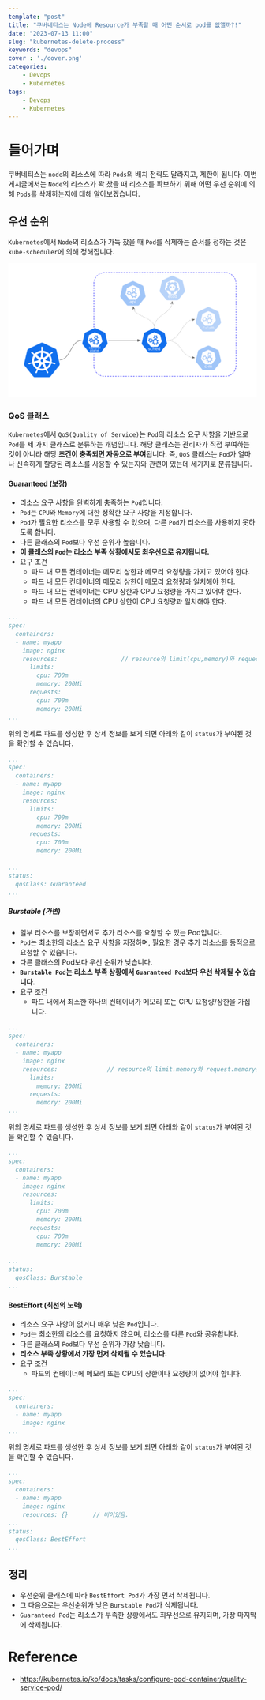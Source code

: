 ```yaml
---
template: "post"
title: "쿠버네티스는 Node에 Resource가 부족할 때 어떤 순서로 pod를 없앨까?!"
date: "2023-07-13 11:00"
slug: "kubernetes-delete-process"
keywords: "devops"
cover : './cover.png'
categories: 
    - Devops
    - Kubernetes
tags: 
    - Devops
    - Kubernetes
---
```



# 들어가며

쿠버네티스는 `node`의 리소스에 따라 `Pods`의 배치 전략도 달라지고, 제한이 됩니다.
이번 게시글에서는 `Node`의 리소스가 꽉 찼을 때 리소스를 확보하기 위해 어떤 우선 순위에 의해 `Pods`를 삭제하는지에 대해 알아보겠습니다.

## 우선 순위

`Kubernetes`에서 `Node`의 리소스가 가득 찼을 때 `Pod`를 삭제하는 순서를 정하는 것은 `kube-scheduler`에 의해 정해집니다.

![kube-scheduler](./kube-scheduler.png)


### QoS 클래스
`Kubernetes`에서 `QoS(Quality of Service)`는 `Pod`의 리소스 요구 사항을 기반으로 `Pod`를 세 가지 클래스로 분류하는 개념입니다. 
해당 클래스는 관리자가 직접 부여하는 것이 아니라 해당 **조건이 충족되면 자동으로 부여**됩니다.
즉, `QoS` 클래스는 `Pod`가 얼마나 신속하게 할당된 리소스를 사용할 수 있는지와 관련이 있는데 세가지로 분류됩니다.

#### Guaranteed (보장)
- 리소스 요구 사항을 완벽하게 충족하는 `Pod`입니다.
- `Pod`는 `CPU`와 `Memory`에 대한 정확한 요구 사항을 지정합니다.
- `Pod`가 필요한 리소스를 모두 사용할 수 있으며, 다른 `Pod`가 리소스를 사용하지 못하도록 합니다.
- 다른 클래스의 `Pod`보다 우선 순위가 높습니다.
- **이 클래스의 `Pod`는 리소스 부족 상황에서도 최우선으로 유지됩니다.**
- 요구 조건
    - 파드 내 모든 컨테이너는 메모리 상한과 메모리 요청량을 가지고 있어야 한다.
    - 파드 내 모든 컨테이너의 메모리 상한이 메모리 요청량과 일치해야 한다.
    - 파드 내 모든 컨테이너는 CPU 상한과 CPU 요청량을 가지고 있어야 한다.
    - 파드 내 모든 컨테이너의 CPU 상한이 CPU 요청량과 일치해야 한다.


```yaml
...
spec:
  containers:
  - name: myapp
    image: nginx
    resources:                  // resource의 limit(cpu,memory)와 request(cpu, memory)가 명시되어있다.
      limits:
        cpu: 700m
        memory: 200Mi
      requests:
        cpu: 700m
        memory: 200Mi
...
```

위의 명세로 파드를 생성한 후 상세 정보를 보게 되면 아래와 같이 `status`가 부여된 것을 확인할 수 있습니다. 

```yaml
...
spec:
  containers:
  - name: myapp
    image: nginx
    resources:
      limits:
        cpu: 700m
        memory: 200Mi
      requests:
        cpu: 700m
        memory: 200Mi
    
...
status:
  qosClass: Guaranteed
...
```



##### Burstable (가변)
- 일부 리소스를 보장하면서도 추가 리소스를 요청할 수 있는 Pod입니다.
- `Pod`는 최소한의 리소스 요구 사항을 지정하며, 필요한 경우 추가 리소스를 동적으로 요청할 수 있습니다.
- 다른 클래스의 Pod보다 우선 순위가 낮습니다.
- **`Burstable Pod`는 리소스 부족 상황에서 `Guaranteed Pod`보다 우선 삭제될 수 있습니다.**
- 요구 조건
    - 파드 내에서 최소한 하나의 컨테이너가 메모리 또는 CPU 요청량/상한을 가집니다.

``` yaml
...
spec:
  containers:
  - name: myapp
    image: nginx
    resources:              // resource의 limit.memory와 request.memory만 명시되어있다.
      limits:
        memory: 200Mi
      requests:
        memory: 200Mi
...
```

위의 명세로 파드를 생성한 후 상세 정보를 보게 되면 아래와 같이 `status`가 부여된 것을 확인할 수 있습니다. 

```yaml
...
spec:
  containers:
  - name: myapp
    image: nginx
    resources:
      limits:
        cpu: 700m
        memory: 200Mi
      requests:
        cpu: 700m
        memory: 200Mi
    
...
status:
  qosClass: Burstable
...
```

#### BestEffort (최선의 노력)
- 리소스 요구 사항이 없거나 매우 낮은 `Pod`입니다.
- `Pod`는 최소한의 리소스를 요청하지 않으며, 리소스를 다른 `Pod`와 공유합니다.
- 다른 클래스의 `Pod`보다 우선 순위가 가장 낮습니다.
- **리소스 부족 상황에서 가장 먼저 삭제될 수 있습니다.**
- 요구 조건
    - 파드의 컨테이너에 메모리 또는 CPU의 상한이나 요청량이 없어야 합니다.

``` yaml
...
spec:
  containers:
  - name: myapp
    image: nginx
...
```

위의 명세로 파드를 생성한 후 상세 정보를 보게 되면 아래와 같이 `status`가 부여된 것을 확인할 수 있습니다. 

```yaml
...
spec:
  containers:
  - name: myapp
    image: nginx
    resources: {}       // 비어있음.
...
status:
  qosClass: BestEffort
...
```

## 정리
- 우선순위 클래스에 따라 `BestEffort Pod`가 가장 먼저 삭제됩니다.
- 그 다음으로는 우선순위가 낮은 `Burstable Pod`가 삭제됩니다.
- `Guaranteed Pod`는 리소스가 부족한 상황에서도 최우선으로 유지되며, 가장 마지막에 삭제됩니다.


# Reference
- https://kubernetes.io/ko/docs/tasks/configure-pod-container/quality-service-pod/